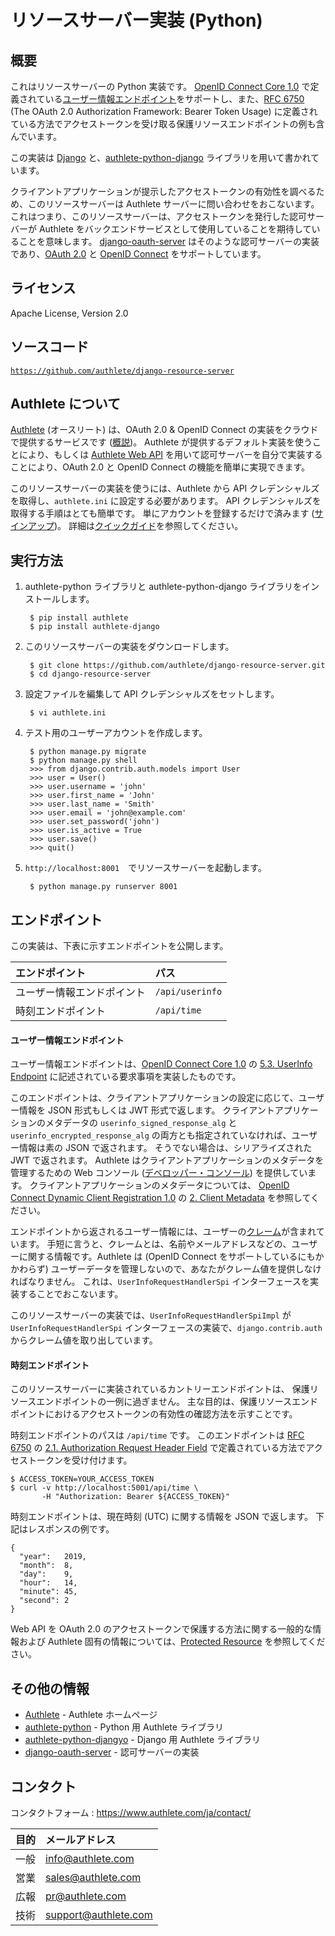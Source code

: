 リソースサーバー実装 (Python)
===========================

概要
----

これはリソースサーバーの Python 実装です。 [OpenID Connect Core 1.0][OIDCCore]
で定義されている[ユーザー情報エンドポイント][UserInfoEndpoint]をサポートし、また、[RFC 6750][RFC6750]
(The OAuth 2.0 Authorization Framework: Bearer Token Usage)
に定義されている方法でアクセストークンを受け取る保護リソースエンドポイントの例も含んでいます。

この実装は [Django][Django] と、[authlete-python-django][AuthletePythonDjango]
ライブラリを用いて書かれています。

クライアントアプリケーションが提示したアクセストークンの有効性を調べるため、このリソースサーバーは
Authlete サーバーに問い合わせをおこないます。
これはつまり、このリソースサーバーは、アクセストークンを発行した認可サーバーが
Authlete をバックエンドサービスとして使用していることを期待していることを意味します。
[django-oauth-server][DjangoOAuthServer] はそのような認可サーバーの実装であり、[OAuth 2.0][RFC6749]
と [OpenID Connect][OIDC] をサポートしています。

ライセンス
----------

  Apache License, Version 2.0

ソースコード
------------

  <code>https://github.com/authlete/django-resource-server</code>

Authlete について
-----------------

[Authlete][Authlete] (オースリート) は、OAuth 2.0 & OpenID Connect
の実装をクラウドで提供するサービスです ([概説][AuthleteOverview])。 Authlete
が提供するデフォルト実装を使うことにより、もしくは [Authlete Web API][AuthleteAPI]
を用いて認可サーバーを自分で実装することにより、OAuth 2.0 と OpenID Connect
の機能を簡単に実現できます。

このリソースサーバーの実装を使うには、Authlete から API クレデンシャルズを取得し、`authlete.ini`
に設定する必要があります。 API クレデンシャルズを取得する手順はとても簡単です。
単にアカウントを登録するだけで済みます ([サインアップ][AuthleteSignUp])。
詳細は[クイックガイド][AuthleteGettingStarted]を参照してください。

実行方法
--------

1. authlete-python ライブラリと authlete-python-django ライブラリをインストールします。

        $ pip install authlete
        $ pip install authlete-django

2. このリソースサーバーの実装をダウンロードします。

        $ git clone https://github.com/authlete/django-resource-server.git
        $ cd django-resource-server

3. 設定ファイルを編集して API クレデンシャルズをセットします。

        $ vi authlete.ini

4. テスト用のユーザーアカウントを作成します。

        $ python manage.py migrate
        $ python manage.py shell
        >>> from django.contrib.auth.models import User
        >>> user = User()
        >>> user.username = 'john'
        >>> user.first_name = 'John'
        >>> user.last_name = 'Smith'
        >>> user.email = 'john@example.com'
        >>> user.set_password('john')
        >>> user.is_active = True
        >>> user.save()
        >>> quit()

5. `http://localhost:8001`　でリソースサーバーを起動します。

        $ python manage.py runserver 8001

エンドポイント
--------------

この実装は、下表に示すエンドポイントを公開します。

| エンドポイント             | パス            |
|:---------------------------|:----------------|
| ユーザー情報エンドポイント | `/api/userinfo` |
| 時刻エンドポイント         | `/api/time`     |

#### ユーザー情報エンドポイント

ユーザー情報エンドポイントは、[OpenID Connect Core 1.0][OIDCCore] の
[5.3. UserInfo Endpoint][UserInfoEndpoint] に記述されている要求事項を実装したものです。

このエンドポイントは、クライアントアプリケーションの設定に応じて、ユーザー情報を
JSON 形式もしくは JWT 形式で返します。 クライアントアプリケーションのメタデータの
`userinfo_signed_response_alg` と `userinfo_encrypted_response_alg`
の両方とも指定されていなければ、ユーザー情報は素の JSON で返されます。
そうでない場合は、シリアライズされた JWT で返されます。 Authlete
はクライアントアプリケーションのメタデータを管理するための Web コンソール
([デベロッパー・コンソール][DeveloperConsole]) を提供しています。
クライアントアプリケーションのメタデータについては、
[OpenID Connect Dynamic Client Registration 1.0][OIDCDynReg] の
[2. Client Metadata][OIDCDynReg_Metadata] を参照してください。

エンドポイントから返されるユーザー情報には、ユーザーの[クレーム][OIDCCore_Claims]が含まれています。
手短に言うと、クレームとは、名前やメールアドレスなどの、ユーザーに関する情報です。Authlete は
(OpenID Connect をサポートしているにもかかわらず)
ユーザーデータを管理しないので、あなたがクレーム値を提供しなければなりません。
これは、`UserInfoRequestHandlerSpi` インターフェースを実装することでおこないます。

このリソースサーバーの実装では、`UserInfoRequestHandlerSpiImpl` が `UserInfoRequestHandlerSpi`
インターフェースの実装で、`django.contrib.auth` からクレーム値を取り出しています。

#### 時刻エンドポイント

このリソースサーバーに実装されているカントリーエンドポイントは、
保護リソースエンドポイントの一例に過ぎません。
主な目的は、保護リソースエンドポイントにおけるアクセストークンの有効性の確認方法を示すことです。

時刻エンドポイントのパスは `/api/time` です。
このエンドポイントは [RFC 6750][RFC6750] の [2.1. Authorization Request Header Field][RFC6750_2_1]
で定義されている方法でアクセストークンを受け付けます。

```
$ ACCESS_TOKEN=YOUR_ACCESS_TOKEN
$ curl -v http://localhost:5001/api/time \
       -H "Authorization: Bearer ${ACCESS_TOKEN}"
```

時刻エンドポイントは、現在時刻 (UTC) に関する情報を JSON で返します。
下記はレスポンスの例です。

```
{
  "year":   2019,
  "month":  8,
  "day":    9,
  "hour":   14,
  "minute": 45,
  "second": 2
}
```

Web API を OAuth 2.0 のアクセストークンで保護する方法に関する一般的な情報および
Authlete 固有の情報については、[Protected Resource][ProtectedResource]
を参照してください。

その他の情報
------------

- [Authlete][Authlete] - Authlete ホームページ
- [authlete-python][AuthletePython] - Python 用 Authlete ライブラリ
- [authlete-python-djangyo][AuthletePythonDjango] - Django 用 Authlete ライブラリ
- [django-oauth-server][DjangoOAuthServer] - 認可サーバーの実装

コンタクト
----------

コンタクトフォーム : https://www.authlete.com/ja/contact/

| 目的 | メールアドレス       |
|:-----|:---------------------|
| 一般 | info@authlete.com    |
| 営業 | sales@authlete.com   |
| 広報 | pr@authlete.com      |
| 技術 | support@authlete.com |

[Authlete]:               https://www.authlete.com/ja/
[AuthleteAPI]:            https://docs.authlete.com/
[AuthleteGettingStarted]: https://www.authlete.com/ja/developers/getting_started/
[AuthleteOverview]:       https://www.authlete.com/ja/developers/overview/
[AuthletePython]:         https://github.com/authlete/authlete-python/
[AuthletePythonDjango]:   https://github.com/authlete/authlete-python-django/
[AuthleteSignUp]:         https://so.authlete.com/accounts/signup
[DeveloperConsole]:       https://www.authlete.com/developers/cd_console/
[Django]:                 https://www.djangoproject.com/
[DjangoOAuthServer]:      https://github.com/authlete/django-oauth-server/
[OIDC]:                   https://openid.net/connect/
[OIDCCore]:               https://openid.net/specs/openid-connect-core-1_0.html
[OIDCCore_Claims]:        https://openid.net/specs/openid-connect-core-1_0.html#Claims
[OIDCDynReg]:             https://openid.net/specs/openid-connect-registration-1_0.html
[OIDCDynReg_Metadata]:    https://openid.net/specs/openid-connect-registration-1_0.html#
[ProtectedResource]:      https://www.authlete.com/developers/definitive_guide/protected_resource/
[RFC6749]:                https://tools.ietf.org/html/rfc6749
[RFC6750]:                https://tools.ietf.org/html/rfc6750
[RFC6750_2_1]:            https://tools.ietf.org/html/rfc6750#section-2.1
[UserInfoEndpoint]:       https://openid.net/specs/openid-connect-core-1_0.html#UserInfo
